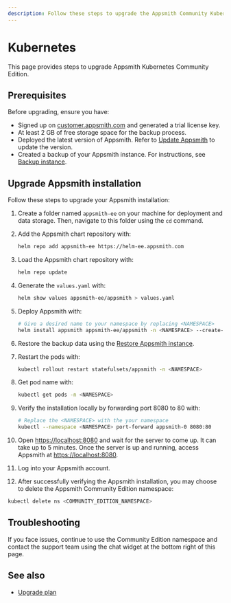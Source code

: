 ```yaml
---
description: Follow these steps to upgrade the Appsmith Community Kubernetes installation.
---
```


# Kubernetes

This page provides steps to upgrade Appsmith Kubernetes Community Edition.

## Prerequisites

Before upgrading, ensure you have:

- Signed up on [customer.appsmith.com](https://customer.appsmith.com/) and generated a trial license key.
- At least 2 GB of free storage space for the backup process.
- Deployed the latest version of Appsmith. Refer to [Update Appsmith](/getting-started/setup/instance-management/update-appsmith#update-on-kubernetes) to update the version.
- Created a backup of your Appsmith instance. For instructions, see [Backup instance](/getting-started/setup/instance-management/appsmithctl?current-command-type=kubernetes-commands#backup-instance).

## Upgrade Appsmith installation

Follow these steps to upgrade your Appsmith installation:

1. Create a folder named `appsmith-ee` on your machine for deployment and data storage. Then, navigate to this folder using the `cd` command.

2. Add the Appsmith chart repository with:

   ```bash
   helm repo add appsmith-ee https://helm-ee.appsmith.com
   ```

3. Load the Appsmith chart repository with:

   ```bash
   helm repo update
   ```

4. Generate the `values.yaml` with:

   ```bash
   helm show values appsmith-ee/appsmith > values.yaml
   ``` 

5. Deploy Appsmith with:

   ```bash
   # Give a desired name to your namespace by replacing <NAMESPACE> 
   helm install appsmith appsmith-ee/appsmith -n <NAMESPACE> --create-namespace
   ```

6. Restore the backup data using the [Restore Appsmith instance](/getting-started/setup/instance-management/appsmithctl?current-command-type=kubernetes-commands#restore-instance).

7. Restart the pods with:

   ```bash
   kubectl rollout restart statefulsets/appsmith -n <NAMESPACE>
   ```

8. Get pod name with:

   ```bash
   kubectl get pods -n <NAMESPACE>
   ```

9. Verify the installation locally by forwarding port 8080 to 80 with:
 
   ```bash
   # Replace the <NAMESPACE> with the your namespace 
   kubectl --namespace <NAMESPACE> port-forward appsmith-0 8080:80
   ```

10. Open [https://localhost:8080](https://localhost:8080) and wait for the server to come up. It can take up to 5 minutes. Once the server is up and running, access Appsmith at [https://localhost:8080](https://localhost:8080).

11. Log into your Appsmith account.

12. After successfully verifying the Appsmith installation, you may choose to delete the Appsmith Community Edition namespace:

   ```bash
   kubectl delete ns <COMMUNITY_EDITION_NAMESPACE>
   ```

## Troubleshooting

If you face issues, continue to use the Community Edition namespace and contact the support team using the chat widget at the bottom right of this page.

## See also
* [Upgrade plan](/getting-started/setup/manage-plans/upgrade-plan#add-or-update-your-license-key)